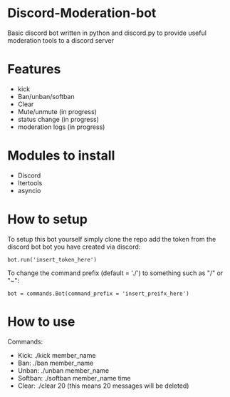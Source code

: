 # Discord-Moderation-bot
   Basic discord bot written in python and discord.py to provide useful moderation tools to a discord server

# Features
   - kick
   - Ban/unban/softban
   - Clear
   - Mute/unmute (in progress)
   - status change (in progress)
   - moderation logs (in progress)
 
# Modules to install
   - Discord
   - Itertools
   - asyncio
  
# How to setup
   To setup this bot yourself simply clone the repo add the token from the discord bot bot you have created via discord:
   
   ```
   bot.run('insert_token_here')
   ```
    
   To change the command prefix (default = './') to something such as "/" or "~":
   ```
   bot = commands.Bot(command_prefix = 'insert_preifx_here')
   ```
   
# How to use
   Commands:
   - Kick: ./kick member_name
   - Ban: ./ban  member_name
   - Unban: ./unban member_name
   - Softban: ./softban member_name time
   - Clear: ./clear 20 (this means 20 messages will be deleted)
